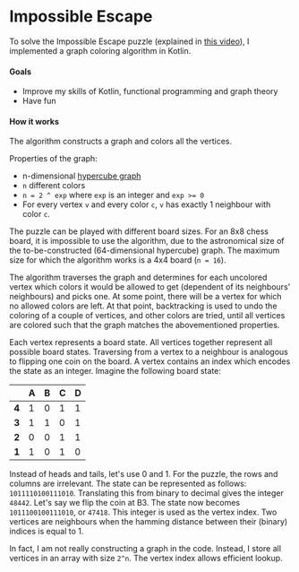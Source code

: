 # Impossible Escape

To solve the Impossible Escape puzzle (explained in [this video](https://youtu.be/wTJI_WuZSwE)), I implemented a graph coloring algorithm in Kotlin.

#### Goals
* Improve my skills of Kotlin, functional programming and graph theory
* Have fun

#### How it works
The algorithm constructs a graph and colors all the vertices. 

Properties of the graph:
* n-dimensional [hypercube graph](https://en.wikipedia.org/wiki/Hypercube_graph)
* `n` different colors
* `n = 2 ^ exp` where `exp` is an integer and `exp >= 0`
* For every vertex `v` and every color `c`, `v` has exactly 1 neighbour with color `c`.

The puzzle can be played with different board sizes. For an 8x8 chess board, it is impossible to use the algorithm, due to the astronomical size of the to-be-constructed (64-dimensional hypercube) graph. The maximum size for which the algorithm works is a 4x4 board (`n = 16`).

The algorithm traverses the graph and determines for each uncolored vertex which colors it would be allowed to get (dependent of its neighbours' neighbours) and picks one. At some point, there will be a vertex for which no allowed colors are left. At that point, backtracking is used to undo the coloring of a couple of vertices, and other colors are tried, until all vertices are colored such that the graph matches the abovementioned properties.

Each vertex represents a board state. All vertices together represent all possible board states. Traversing from a vertex to a neighbour is analogous to flipping one coin on the board. A vertex contains an index which encodes the state as an integer. Imagine the following board state:

|   | A | B | C | D |
|---|---|---|---|---|
| **4** | 1 | 0 | 1 | 1 |
| **3** | 1 | 1 | 0 | 1 |
| **2** | 0 | 0 | 1 | 1 |
| **1** | 1 | 0 | 1 | 0 |
 
Instead of heads and tails, let's use 0 and 1. For the puzzle, the rows and columns are irrelevant. The state can be represented as follows: `1011110100111010`. Translating this from binary to decimal gives the integer `48442`. Let's say we flip the coin at B3. The state now becomes `1011100100111010`, or `47418`. This integer is used as the vertex index. Two vertices are neighbours when the hamming distance between their (binary) indices is equal to 1.

In fact, I am not really constructing a graph in the code. Instead, I store all vertices in an array with size `2^n`. The vertex index allows efficient lookup. 